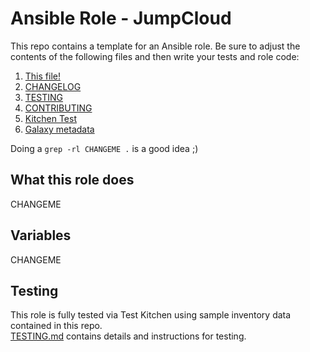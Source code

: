 Ansible Role - JumpCloud
==========================
This repo contains a template for an Ansible role. Be sure to adjust the contents of the following files and then write your tests and role code:

1. [This file!](README.md)
2. [CHANGELOG](CHANGELOG.md)
3. [TESTING](TESTING.md)
4. [CONTRIBUTING](CONTRIBUTING.md)
5. [Kitchen Test](.kitchen.yml)
6. [Galaxy metadata](meta/main.yml)

Doing a `grep -rl CHANGEME .` is a good idea ;)

What this role does
-------------------
CHANGEME

Variables
---------
CHANGEME

Testing
-------
This role is fully tested via Test Kitchen using sample inventory data contained in this repo.  
[TESTING.md](TESTING.md) contains details and instructions for testing. 
